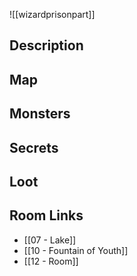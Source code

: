 
![[wizardprisonpart]]
## Description

## Map

## Monsters

## Secrets

## Loot

## Room Links

*  [[07 - Lake]]
*  [[10 - Fountain of Youth]]
*  [[12 - Room]]